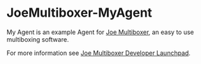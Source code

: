 # JoeMultiboxer-MyAgent

My Agent is an example Agent for [Joe Multiboxer](https://joemultiboxer.com), an easy to use multiboxing software.

For more information see [Joe Multiboxer Developer Launchpad](https://joemultiboxer.com/docs).